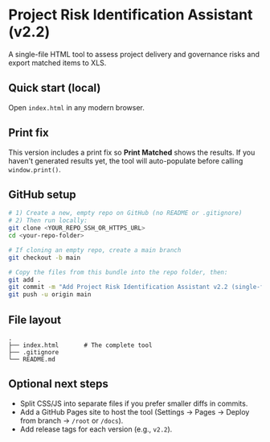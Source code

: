 # Project Risk Identification Assistant (v2.2)

A single-file HTML tool to assess project delivery and governance risks and export matched items to XLS.

## Quick start (local)

Open `index.html` in any modern browser.

## Print fix
This version includes a print fix so **Print Matched** shows the results. If you haven't generated results yet, the tool will auto-populate before calling `window.print()`.

## GitHub setup

```bash
# 1) Create a new, empty repo on GitHub (no README or .gitignore)
# 2) Then run locally:
git clone <YOUR_REPO_SSH_OR_HTTPS_URL>
cd <your-repo-folder>

# If cloning an empty repo, create a main branch
git checkout -b main

# Copy the files from this bundle into the repo folder, then:
git add .
git commit -m "Add Project Risk Identification Assistant v2.2 (single-file HTML)"
git push -u origin main
```

## File layout

```
.
├── index.html       # The complete tool
├── .gitignore
└── README.md
```

## Optional next steps
- Split CSS/JS into separate files if you prefer smaller diffs in commits.
- Add a GitHub Pages site to host the tool (Settings → Pages → Deploy from branch → `/root` or `/docs`).
- Add release tags for each version (e.g., `v2.2`).
